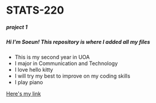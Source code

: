 # STATS-220

##### project 1
##### Hi I'm Soeun! This repository is where I added all my files
- This is my second year in UOA
- I major in Communication and Technology
- I love hello kitty
- I will try my best to improve on my coding skills
- I play piano

[Here's my link](https://skim353.github.io/STATS-220/)

